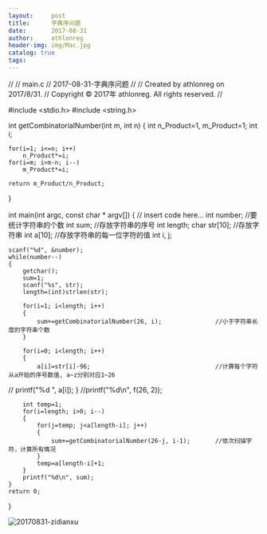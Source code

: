 ```yaml
---
layout:     post
title:      字典序问题
date:       2017-08-31
author:     athlonreg
header-img: img/Mac.jpg
catalog: true
tags:
---
```



//
//  main.c
//  2017-08-31-字典序问题
//
//  Created by athlonreg on 2017/8/31.
//  Copyright © 2017年 athlonreg. All rights reserved.
//


#include <stdio.h>
#include <string.h>

int getCombinatorialNumber(int m, int n)
{
    int n_Product=1, m_Product=1;
    int i;
    
    for(i=1; i<=n; i++)
        n_Product*=i;
    for(i=m; i>m-n; i--)
        m_Product*=i;
    
    return m_Product/n_Product;
}

int main(int argc, const char * argv[]) {
    // insert code here...
    int number;                                               //要统计字符串的个数
    int sum;                                                  //存放字符串的序号
    int length;
    char str[10];                                             //存放字符串
    int a[10];                                                //存放字符串的每一位字符的值
    int i, j;
    
    scanf("%d", &number);
    while(number--)
    {
        getchar();
        sum=1;
        scanf("%s", str);
        length=(int)strlen(str);
        
        for(i=1; i<length; i++)
        {
            sum+=getCombinatorialNumber(26, i);               //小于字符串长度的字符串个数
        }
        
        for(i=0; i<length; i++)
        {
            a[i]=str[i]-96;                                   //计算每个字符从a开始的序号数值, a~z分别对应1~26
//            printf("%d ", a[i]);
        }
        //printf("%d\n", f(26, 2));
        
        int temp=1;
        for(i=length; i>0; i--)
        {
            for(j=temp; j<a[length-i]; j++)
            {
                sum+=getCombinatorialNumber(26-j, i-1);       //依次扫描字符，计算所有情况
            }
            temp=a[length-i]+1;
        }
        printf("%d\n", sum);
    }
    return 0;
}

![20170831-zidianxu](http://ovefvi4g3.bkt.clouddn.com/20170831-zidianxu-1.png)


